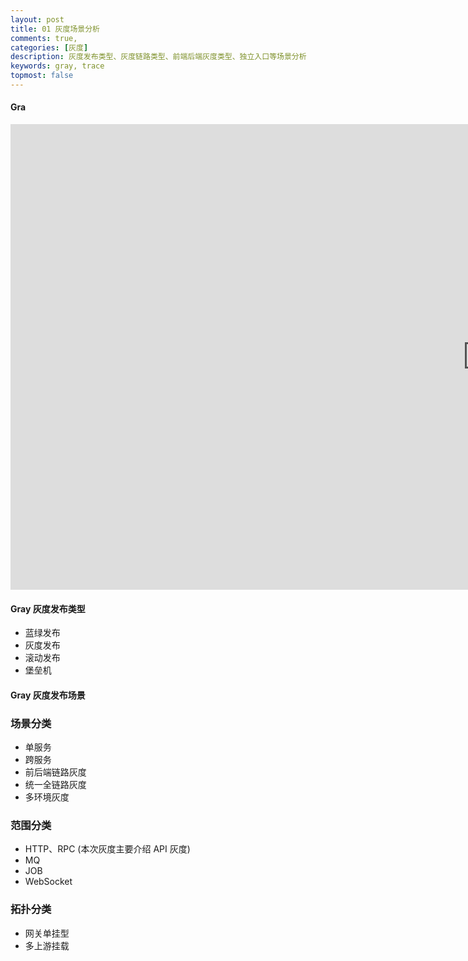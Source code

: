 ```yaml
---
layout: post
title: 01 灰度场景分析
comments: true,
categories: [灰度]
description: 灰度发布类型、灰度链路类型、前端后端灰度类型、独立入口等场景分析
keywords: gray, trace
topmost: false
---
```


#### Gra
<iframe id="embed_dom" name="embed_dom" frameborder="0" style="display:block;width:1525px; height:745px;" src="https://www.processon.com/embed/624c40ae637689075c5b2b18"></iframe>

#### Gray 灰度发布类型
- 蓝绿发布
- 灰度发布
- 滚动发布
- 堡垒机

#### Gray 灰度发布场景
### 场景分类
- 单服务
- 跨服务
- 前后端链路灰度
- 统一全链路灰度
- 多环境灰度
### 范围分类
- HTTP、RPC (本次灰度主要介绍 API 灰度)
- MQ
- JOB
- WebSocket
### 拓扑分类
- 网关单挂型
- 多上游挂载

